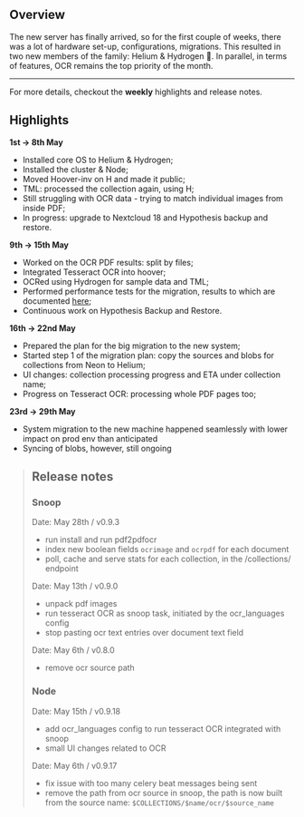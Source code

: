 ## Overview

The new server has finally arrived, so for the first couple of weeks, there was a lot of hardware set-up, configurations, migrations. This resulted in two new members of the family: Helium & Hydrogen 🍾. In parallel, in terms of features, OCR remains the top priority of the month.

***

For more details, checkout the **weekly** highlights and release notes.
## Highlights
**1st -> 8th May**
- Installed core OS to Helium & Hydrogen;
- Installed the cluster & Node; 
- Moved Hoover-inv on H and made it public;
- TML: processed the collection again, using H;
- Still struggling with OCR data - trying to match individual images from inside PDF;
- In progress: upgrade to Nextcloud 18 and Hypothesis backup and restore.

**9th -> 15th May**
- Worked on the OCR PDF results: split by files;
- Integrated Tesseract OCR into hoover;
- OCRed using Hydrogen for sample data and TML;
- Performed performance tests for the migration, results to which are documented [here](https://github.com/CRJI/EIC/wiki/Migrations-using-rsync-and-scp);
- Continuous work on Hypothesis Backup and Restore.

**16th -> 22nd May**
- Prepared the plan for the big migration to the new system;
- Started step 1 of the migration plan: copy the sources and blobs for collections from Neon to Helium;
- UI changes: collection processing progress and ETA under collection name;
- Progress on Tesseract OCR: processing whole PDF pages too;

**23rd -> 29th May**
- System migration to the new machine happened seamlessly with lower impact on prod env than anticipated
- Syncing of blobs, however, still ongoing

> ## Release notes 
> ### Snoop
>Date: May 28th / v0.9.3
>- run install and run pdf2pdfocr
>- index new boolean fields `ocrimage` and `ocrpdf` for each document
>- poll, cache and serve stats for each collection, in the /collections/ endpoint
>
>Date: May 13th / v0.9.0
>- unpack pdf images
>- run tesseract OCR as snoop task, initiated by the ocr_languages config
>- stop pasting ocr text entries over document text field
>
>Date: May 6th / v0.8.0 
>- remove ocr source path
>
> ### Node
>Date: May 15th / v0.9.18
>- add ocr_languages config to run tesseract OCR integrated with snoop
>- small UI changes related to OCR
>
>Date: May 6th / v0.9.17
>- fix issue with too many celery beat messages being sent
>- remove the path from ocr source in snoop, the path is now built from the source name: `$COLLECTIONS/$name/ocr/$source_name`
>


